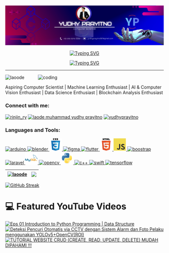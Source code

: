 ![logo](https://github.com/Laoode/Laoode/blob/main/Banner%20Github.png)
<p align="center">
<a href="https://git.io/typing-svg"><img src="https://readme-typing-svg.demolab.com?font=Fira+Code&weight=700&size=27&pause=1000&color=926FF7&center=true&repeat=false&random=false&width=435&lines=Hi+%F0%9F%91%8B%2C+I'm+Yudhy+Prayitno" alt="Typing SVG" /></a><p align="center">
<p align="center">
<a href="https://git.io/typing-svg"><img src="https://readme-typing-svg.demolab.com?font=Fira+Code&pause=1000&color=926FF7&center=true&random=false&width=435&lines=Computer+Science+Student;Always+Learning+New+Things;Machine+Learning+%26+AI+Developer" alt="Typing SVG" /></a></p>
<hr>


<img align="right" alt="coding" width="400" src="https://media.giphy.com/media/2IudUHdI075HL02Pkk/giphy.gif">

<p align="left"> <img src="https://komarev.com/ghpvc/?username=laoode&label=Profile%20views&color=0e75b6&style=flat" alt="laoode" /> </p>
<p align ="left">Aspiring Computer Scientist | Machine Learning Enthusiast | AI & Computer Vision Enthusiast | Data Science Enthusiast | Blockchain Analysis Enthusiast </p>
<h3 align="left">Connect with me:</h3>
<p align="left">
<a href="https://twitter.com/rinjin_ry" target="blank"><img align="center" src="https://raw.githubusercontent.com/rahuldkjain/github-profile-readme-generator/master/src/images/icons/Social/twitter.svg" alt="rinjin_ry" height="30" width="40" /></a>
<a href="https://linkedin.com/in/la-ode-muhammad-yudhy-prayitno" target="blank"><img align="center" src="https://raw.githubusercontent.com/rahuldkjain/github-profile-readme-generator/master/src/images/icons/Social/linked-in-alt.svg" alt="laode muhammad yudhy prayitno" height="30" width="40" /></a>
<a href="https://instagram.com/yudhyprayitno" target="blank"><img align="center" src="https://raw.githubusercontent.com/rahuldkjain/github-profile-readme-generator/master/src/images/icons/Social/instagram.svg" alt="yudhyprayitno" height="30" width="40" /></a>
</p>

<h3 align="left">Languages and Tools:</h3>
<p align="left"> <a href="https://www.arduino.cc/" target="_blank" rel="noreferrer"> <img src="https://cdn.worldvectorlogo.com/logos/arduino-1.svg" alt="arduino" width="40" height="40"/> </a> <a href="https://www.blender.org/" target="_blank" rel="noreferrer"> <img src="https://download.blender.org/branding/community/blender_community_badge_white.svg" alt="blender" width="40" height="40"/> </a> <a href="https://www.w3schools.com/css/" target="_blank" rel="noreferrer"> <img src="https://raw.githubusercontent.com/devicons/devicon/master/icons/css3/css3-original-wordmark.svg" alt="css3" width="40" height="40"/> </a> <a href="https://www.figma.com/" target="_blank" rel="noreferrer"> <img src="https://www.vectorlogo.zone/logos/figma/figma-icon.svg" alt="figma" width="40" height="40"/> </a> <a href="https://flutter.dev" target="_blank" rel="noreferrer"> <img src="https://www.vectorlogo.zone/logos/flutterio/flutterio-icon.svg" alt="flutter" width="40" height="40"/> </a> <a href="https://www.w3.org/html/" target="_blank" rel="noreferrer"> <img src="https://raw.githubusercontent.com/devicons/devicon/master/icons/html5/html5-original-wordmark.svg" alt="html5" width="40" height="40"/> </a> <a href="https://developer.mozilla.org/en-US/docs/Web/JavaScript" target="_blank" rel="noreferrer"> <img src="https://raw.githubusercontent.com/devicons/devicon/master/icons/javascript/javascript-original.svg" alt="javascript" width="40" height="40"/> </a> 
<a href="https://getbootstrap.com/" target="_blank" rel="noreferrer"> <img src="https://getbootstrap.com/docs/5.3/assets/brand/bootstrap-logo-shadow.png" alt="boostrap" width="40" height="40"/> </a> <a href="https://laravel.com/" target="_blank" rel="noreferrer"> <img src="https://laravel.com/img/logomark.min.svg" alt="laravel" width="40" height="40"/> </a> <a href="https://www.mysql.com/" target="_blank" rel="noreferrer"> <img src="https://raw.githubusercontent.com/devicons/devicon/master/icons/mysql/mysql-original-wordmark.svg" alt="mysql" width="40" height="40"/> </a> <a href="https://opencv.org/" target="_blank" rel="noreferrer"> <img src="https://www.vectorlogo.zone/logos/opencv/opencv-icon.svg" alt="opencv" width="40" height="40"/> </a> <a href="https://www.python.org" target="_blank" rel="noreferrer"> <img src="https://raw.githubusercontent.com/devicons/devicon/master/icons/python/python-original.svg" alt="python" width="40" height="40"/> </a> 
</a> <a href="https://cplusplus.com/" target="_blank" rel="noreferrer"> <img src="https://upload.wikimedia.org/wikipedia/commons/thumb/1/18/ISO_C%2B%2B_Logo.svg/1200px-ISO_C%2B%2B_Logo.svg.png" alt="c++" width="40" height="40"/> </a>
</a> <a href="https://www.swift.org/" target="_blank" rel="noreferrer"> <img src="https://developer.apple.com/swift/images/swift-og.png" alt="swift" width="40" height="40"/> </a>
</a> <a href="https://www.tensorflow.org/" target="_blank" rel="noreferrer"> <img src="https://upload.wikimedia.org/wikipedia/commons/2/2d/Tensorflow_logo.svg" alt="tensorflow" width="40" height="40"/> </a>
</p>

| <a href="https://github.com/anuraghazra/github-readme-stats"><img align="center" src="https://github-readme-stats.vercel.app/api?username=laoode&theme=midnight-purple&hide_border=true&show_icons=true&locale=en" alt="laoode"  /></a> | <a href="https://github.com/anuraghazra/github-readme-stats"><img align="center" src="https://github-readme-stats.vercel.app/api/top-langs/?username=laoode&layout=compact&theme=midnight-purple&hide_border=true" /></a> |
| ------------- | ------------- |

<p >
<a href="https://git.io/streak-stats"><img src="https://streak-stats.demolab.com?user=laoode&theme=midnight-purple&border_radius=4.7" alt="GitHub Streak" /></a>
</p>


# 💻 Featured YouTube Videos
<!-- YouTube video cards from https://github.com/DenverCoder1/github-readme-youtube-cards -->
<!-- If you want to display the latest videos, then simply follow the instructions in the above repo. -->
<!-- If you however want to select which videos display, then you can manually generate the video link by changing the below parameters in angle brackets. -->
<!-- https://ytcards.demolab.com/?id=<video ID>&title=<video+title>&lang=en&timestamp=<video publish date in Unix time format>&background_color=%230d1117&title_color=%23ffffff&stats_color=%23dedede&max_title_lines=1&width=250&border_radius=5&duration=<video duration in seconds> "<video title>") -->
<!-- BEGIN YOUTUBE-CARDS -->
[![Eps 01 Introduction to Python Programming | Data Structure](https://ytcards.demolab.com/?id=i_XFYE0qttc&title=Eps+01+Introduction+to+Python+Programming+%7C+Data+Structure&lang=en&timestamp=1716850800&background_color=%230d1117&title_color=%23ffffff&stats_color=%23dedede&max_title_lines=1&width=250&border_radius=5&duration=5228 "Eps 01 Introduction to Python Programming | Data Structure")](https://youtu.be/i_XFYE0qttc?si=exLSbcUTEVep9V3H)
[![Deteksi Pencuri Otomatis via CCTV dengan Sistem Alarm dan Foto Pelaku menggunakan YOLOv5+OpenCV(ROI)](https://ytcards.demolab.com/?id=GKpb74elfus&title=Deteksi+Pencuri+Otomatis+via+CCTV+dengan+Sistem+Alarm+dan+Foto+Pelaku+menggunakan+YOLOv5%2BOpenCV%28ROI%29&lang=en&timestamp=1715046000&background_color=%230d1117&title_color=%23ffffff&stats_color=%23dedede&max_title_lines=1&width=250&border_radius=5&duration=3276 "Deteksi Pencuri Otomatis via CCTV dengan Sistem Alarm dan Foto Pelaku menggunakan YOLOv5+OpenCV(ROI)")](https://youtu.be/GKpb74elfus?si=K4aIkF6eQqWlJjGo)
[![TUTORIAL WEBSITE CRUD (CREATE, READ, UPDATE, DELETE) MUDAH DIPAHAMI !!!](https://ytcards.demolab.com/?id=yi8H-UeEuy0&title=TUTORIAL+WEBSITE+CRUD+%28CREATE%2C+READ%2C+UPDATE%2C+DELETE%29+MUDAH+DIPAHAMI+%21%21%21&lang=en&timestamp=1699846800&background_color=%230d1117&title_color=%23ffffff&stats_color=%23dedede&max_title_lines=1&width=250&border_radius=5&duration=8858 "TUTORIAL WEBSITE CRUD (CREATE, READ, UPDATE, DELETE) MUDAH DIPAHAMI !!!")](https://youtu.be/yi8H-UeEuy0?si=kOXe2RXsKu4rKQeB)
<!-- END YOUTUBE-CARDS -->
